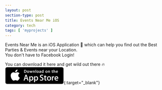 ```yaml
---
layout: post
section-type: post
title: Events Near Me iOS
category: tech
tags: [ 'myprojects' ]
---
```


Events Near Me is an iOS Application :iphone: which can help you find out the Best Parties & Events near your Location. <br />
You don't have to Facebook Login!<br />


You can download it here and get wild out there :fire:
[![alt text][2]][1]{:target="_blank"}

[1]: https://itunes.apple.com/us/app/events-near-me/id1114536700
[2]: /img/iosdownload.png
